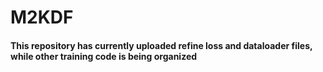 # M2KDF
#### This repository has currently uploaded refine loss and dataloader files, while other training code is being organized
